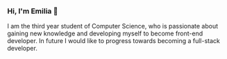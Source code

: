 ### Hi, I'm Emilia 👋

I am the third year student of Computer Science, who is passionate about gaining new knowledge and developing myself to become front-end developer. In future I would like to progress towards becoming a full-stack developer.

 <!--
**enyolka/enyolka** is a ✨ _special_ ✨ repository because its `README.md` (this file) appears on your GitHub profile.

Here are some ideas to get you started:

- 🔭 I’m currently working on ...
- 🌱 I’m currently learning ...
- 👯 I’m looking to collaborate on ...
- 🤔 I’m looking for help with ...
- 💬 Ask me about ...
- 📫 How to reach me: ...
- 😄 Pronouns: ...
- ⚡ Fun fact: ...
-->
